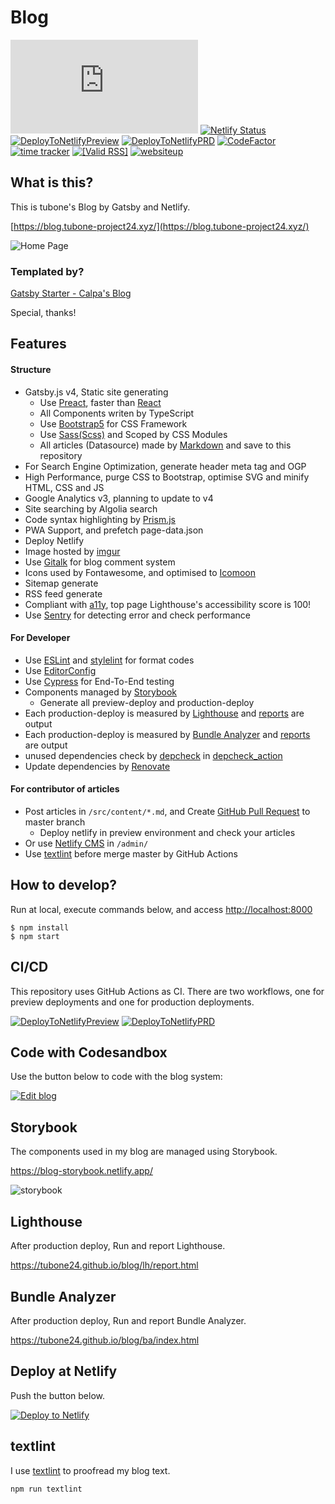 # Blog

[![Twitter URL](https://img.shields.io/twitter/url/https/blog.tubone-project24.xyz?style=social)](https://twitter.com/intent/tweet?text=LikeThis:&url=https%3A%2F%2Fblog.tubone-project24.xyz)
[![Netlify Status](https://api.netlify.com/api/v1/badges/3751ef40-b145-4249-9657-39d3fb04ae81/deploy-status)](https://app.netlify.com/sites/pensive-lamport-5822d2/deploys)
[![DeployToNetlifyPreview](https://github.com/tubone24/blog/workflows/DeployToNetlifyPreview/badge.svg)](https://github.com/tubone24/blog/actions?query=workflow%3ADeployToNetlifyPreview)
[![DeployToNetlifyPRD](https://github.com/tubone24/blog/workflows/DeployToNetlifyPRD/badge.svg)](https://github.com/tubone24/blog/actions?query=workflow%3ADeployToNetlifyPRD)
[![CodeFactor](https://www.codefactor.io/repository/github/tubone24/blog/badge)](https://www.codefactor.io/repository/github/tubone24/blog)
[![time tracker](https://wakatime.com/badge/github/tubone24/blog.svg)](https://wakatime.com/badge/github/tubone24/blog)
<a href="https://validator.w3.org/feed/check.cgi?url=https%3A//blog.tubone-project24.xyz/rss.xml"><img src="https://validator.w3.org/feed/images/valid-rss-rogers.png" alt="[Valid RSS]" title="Validate my RSS feed" /></a>
[![websiteup](https://img.shields.io/website.svg?down_color=red&down_message=down&up_color=green&up_message=up&url=https%3A%2F%2Fblog.tubone-project24.xyz)](https://blog.tubone-project24.xyz)

## What is this?

This is tubone's Blog by Gatsby and Netlify.

[https://blog.tubone-project24.xyz/](https://blog.tubone-project24.xyz/)

![Home Page](https://i.imgur.com/NyU0Bhy.png)

### Templated by?

[Gatsby Starter - Calpa's Blog](https://github.com/calpa/gatsby-starter-calpa-blog])

Special, thanks!

## Features

#### Structure

- Gatsby.js v4, Static site generating
  - Use [Preact](https://preactjs.com/), faster than [React](https://ja.reactjs.org/)
  - All Components writen by TypeScript
  - Use [Bootstrap5](https://getbootstrap.jp/) for CSS Framework
  - Use [Sass(Scss)](https://sass-lang.com/) and Scoped by CSS Modules
  - All articles (Datasource) made by [Markdown](https://www.markdown.jp/what-is-markdown/) and save to this repository
- For Search Engine Optimization, generate header meta tag and OGP
- High Performance, purge CSS to Bootstrap, optimise SVG and minify HTML, CSS and JS
- Google Analytics v3, planning to update to v4
- Site searching by Algolia search
- Code syntax highlighting by [Prism.js](https://prismjs.com/)
- PWA Support, and prefetch page-data.json
- Deploy Netlify
- Image hosted by [imgur](https://imgur.com)
- Use [Gitalk](https://gitalk.github.io/) for blog comment system
- Icons used by Fontawesome, and optimised to [Icomoon](https://icomoon.io/)
- Sitemap generate
- RSS feed generate
- Compliant with [a11y](https://waic.jp/docs/WCAG20/Overview.html), top page Lighthouse's accessibility score is 100!
- Use [Sentry](https://sentry.io/welcome/) for detecting error and check performance

#### For Developer

- Use [ESLint](https://eslint.org/) and [stylelint](https://stylelint.io/) for format codes
- Use [EditorConfig](https://editorconfig.org/)
- Use [Cypress](https://www.cypress.io/) for End-To-End testing
- Components managed by [Storybook](#storybook)
  - Generate all preview-deploy and production-deploy
- Each production-deploy is measured by [Lighthouse](#Lighthouse) and [reports](https://tubone24.github.io/blog/lh/report.html) are output
- Each production-deploy is measured by [Bundle Analyzer](#bundle-analyzer) and [reports](https://tubone24.github.io/blog/ba/index.html) are output
- unused dependencies check by [depcheck](https://www.npmjs.com/package/depcheck) in [depcheck_action](https://github.com/tubone24/depcheck_action)
- Update dependencies by [Renovate](https://www.whitesourcesoftware.com/free-developer-tools/renovate/)

#### For contributor of articles

- Post articles in `/src/content/*.md`, and Create [GitHub Pull Request](https://docs.github.com/ja/pull-requests/collaborating-with-pull-requests/proposing-changes-to-your-work-with-pull-requests/about-pull-requests) to master branch
  - Deploy netlify in preview environment and check your articles
- Or use [Netlify CMS](https://www.netlifycms.org/) in `/admin/`
- Use [textlint](#textlint) before merge master by GitHub Actions

## How to develop?

Run at local, execute commands below, and access [http://localhost:8000](http://localhost:8000)

```
$ npm install
$ npm start
```

## CI/CD

This repository uses GitHub Actions as CI. There are two workflows, one for preview deployments and one for production deployments.

[![DeployToNetlifyPreview](https://github.com/tubone24/blog/workflows/DeployToNetlifyPreview/badge.svg)](https://github.com/tubone24/blog/actions?query=workflow%3ADeployToNetlifyPreview)
[![DeployToNetlifyPRD](https://github.com/tubone24/blog/workflows/DeployToNetlifyPRD/badge.svg)](https://github.com/tubone24/blog/actions?query=workflow%3ADeployToNetlifyPRD)

## Code with Codesandbox

Use the button below to code with the blog system:

[![Edit blog](https://codesandbox.io/static/img/play-codesandbox.svg)](https://codesandbox.io/s/github/tubone24/blog/tree/master/)

## Storybook

The components used in my blog are managed using Storybook.

<https://blog-storybook.netlify.app/>

![storybook](https://i.imgur.com/I5euw3q.png)

## Lighthouse

After production deploy, Run and report Lighthouse.

<https://tubone24.github.io/blog/lh/report.html>

## Bundle Analyzer

After production deploy, Run and report Bundle Analyzer.

<https://tubone24.github.io/blog/ba/index.html>

## Deploy at Netlify

Push the button below.

[![Deploy to Netlify](https://www.netlify.com/img/deploy/button.svg)](https://app.netlify.com/start/deploy?repository=https://github.com/tubone24/blog)

## textlint

I use [textlint](https://textlint.github.io/) to proofread my blog text.

```
npm run textlint
```
